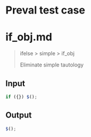 # Preval test case

# if_obj.md

> ifelse > simple > if_obj
>
> Eliminate simple tautology

## Input

`````js filename=intro
if ({}) $();
`````

## Output

`````js filename=intro
$();
`````
